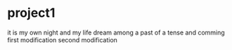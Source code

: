 # project1
it is my own night and my life dream among a past of a tense and comming
first modification
second modification
